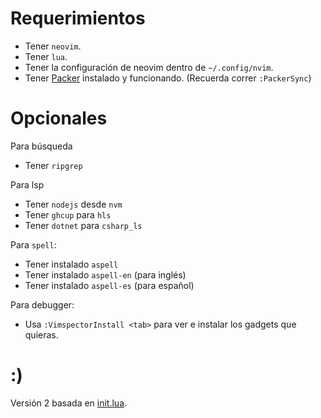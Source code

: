 # Requerimientos
- Tener `neovim`.
- Tener `lua`.
- Tener la configuración de neovim dentro de `~/.config/nvim`.
- Tener [Packer](https://github.com/wbthomason/packer.nvim) instalado y funcionando. (Recuerda correr `:PackerSync`)

# Opcionales
Para búsqueda
- Tener `ripgrep`

Para lsp
- Tener `nodejs` desde `nvm`
- Tener `ghcup` para `hls`
- Tener `dotnet` para `csharp_ls`

Para `spell`:
- Tener instalado `aspell`
- Tener instalado `aspell-en` (para inglés)
- Tener instalado `aspell-es` (para español)

Para debugger:
- Usa `:VimspectorInstall <tab>` para ver e instalar los gadgets que quieras.

# :)
Versión 2 basada en [init.lua](https://github.com/ThePrimeagen/init.lua).
